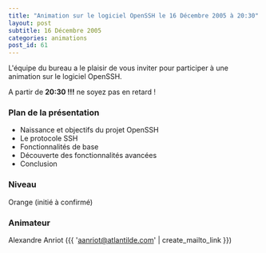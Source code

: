```yaml
---
title: "Animation sur le logiciel OpenSSH le 16 Décembre 2005 à 20:30"
layout: post
subtitle: 16 Décembre 2005
categories: animations
post_id: 61
---
```

L'équipe du bureau a le plaisir de vous inviter pour participer à une animation sur le logiciel OpenSSH.

A partir de **20:30 !!!** ne soyez pas en retard !

### Plan de la présentation ###

*  Naissance et objectifs du projet OpenSSH
*  Le protocole SSH
*  Fonctionnalités de base
*  Découverte des fonctionnalités avancées
*  Conclusion

### Niveau ###
Orange (initié à confirmé)


### Animateur ###

Alexandre Anriot ({{ 'aanriot@atlantilde.com' | create_mailto_link }})

